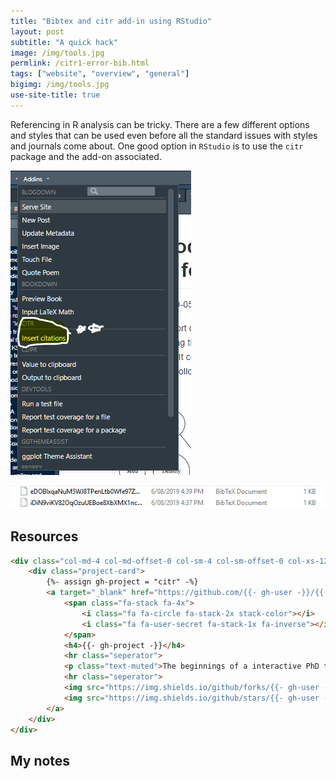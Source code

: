 ```yaml
---
title: "Bibtex and citr add-in using RStudio"
layout: post
subtitle: "A quick hack"
image: /img/tools.jpg
permlink: /citr1-error-bib.html
tags: ["website", "overview", "general"]
bigimg: /img/tools.jpg
use-site-title: true
---
```


Referencing in R analysis can be tricky. There are a few different options and styles that can be used even before all the standard issues with styles and journals come about. One good option in `RStudio` is to use the `citr` package and the add-on associated.

![1565090897567](../img/citr-r-addins.png)

![1565091802854](../img/extra-citr-bib-files.png)

## Resources

```html
<div class="col-md-4 col-md-offset-0 col-sm-4 col-sm-offset-0 col-xs-12 col-xs-offset-0 text-center">
    <div class="project-card">
        {%- assign gh-project = "citr" -%}
        <a target="_blank" href="https://github.com/{{- gh-user -}}/{{- gh-project -}}" class="project-link" title="Go to Github Poject Page">
            <span class="fa-stack fa-4x">
                <i class="fa fa-circle fa-stack-2x stack-color"></i>
                <i class="fa fa-user-secret fa-stack-1x fa-inverse"></i>
            </span>
            <h4>{{- gh-project -}}</h4>
            <hr class="seperator">
            <p class="text-muted">The beginnings of a interactive PhD thesis using Markdown. </p>
            <hr class="seperator">
            <img src="https://img.shields.io/github/forks/{{- gh-user -}}/{{- gh-project -}}.svg?style=social&label=Fork" alt="Github" title="Github Forks">
            <img src="https://img.shields.io/github/stars/{{- gh-user -}}/{{- gh-project -}}.svg?style=social&label=Stars" alt="Github" title="Github Stars">
        </a>
    </div>
</div>
```



## My notes

